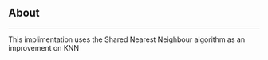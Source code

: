 ## About

---



This implimentation uses the Shared Nearest Neighbour algorithm as an improvement on KNN



